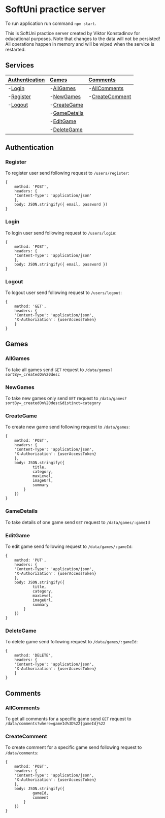 # SoftUni practice server

To run application run command `npm start`.

This is SoftUni practice server created by Viktor Konstadinov for educational purposes. Note that changes to the data will not be persisted! All operations happen in memory and will be wiped when the service is restarted.

## Services

| [Authentication](#authentication) | [Games](#games)              | [Comments](#comments)           |
| :---                              | :---                         | :---                            |
| -[Login](#login)                  | -[AllGames](#allGames)       | -[AllComments](#allComments)    |
| -[Register](#register)            | -[NewGames](#newGames)       | -[CreateComment](#createComment)|
| -[Logout](#logout)                | -[CreateGame](#createGame)   |                                 |
|                                   | -[GameDetails](#gameDetails) |                                 |
|                                   | -[EditGame](#editGame)       |                                 |
|                                   | -[DeleteGame](#deleteGame)   |                                 |


## Authentication

### Register

To register user send following request to `/users/register`:
```
{
    method: 'POST',
    headers: {
    'Content-Type': 'application/json'
    },
    body: JSON.stringify({ email, password })
}
```

### Login

To login user send following request to `/users/login`:

```
{
    method: 'POST',
    headers: {
    'Content-Type': 'application/json'
    },
    body: JSON.stringify({ email, password })
}
```

### Logout

To logout user send following request to `/users/logout`:

```
{
    method: 'GET',
    headers: {
    'Content-Type': 'application/json',
    'X-Authorization': {userAccessToken}
    }
}
```

## Games

### AllGames

To take all games send `GET` request to `/data/games?sortBy=_createdOn%20desc`

### NewGames

To take new games only send `GET` request to `/data/games?sortBy=_createdOn%20desc&distinct=category`

### CreateGame

To create new game send following request to `/data/games`:

```
{
    method: 'POST',
    headers: {
    'Content-Type': 'application/json',
    'X-Authorization': {userAccessToken}
    },
    body: JSON.stringify({  
            title, 
            category,
            maxLevel,
            imageUrl,
            summary
        }
    })
}
```

### GameDetails

To take details of one game send `GET` request to `/data/games/:gameId`

### EditGame

To edit game send following request to `/data/games/:gameId`:

```
{
    method: 'PUT',
    headers: {
    'Content-Type': 'application/json',
    'X-Authorization': {userAccessToken}
    },
    body: JSON.stringify({  
            title, 
            category,
            maxLevel,
            imageUrl,
            summary
        }
    })
}
```

### DeleteGame

To delete game send following request to `/data/games/:gameId`:

```
{
    method: 'DELETE',
    headers: {
    'Content-Type': 'application/json',
    'X-Authorization': {userAccessToken}
    }
}
```

## Comments

### AllComments

To get all comments for a specific game send `GET` request to `/data/comments?where=gameId%3D%22{gameId}%22`

### CreateComment

To create comment for a specific game send following request to `/data/comments`:

```
{
    method: 'POST',
    headers: {
    'Content-Type': 'application/json',
    'X-Authorization': {userAccessToken}
    },
    body: JSON.stringify({  
            gameId,
            comment
        }
    })
}
```